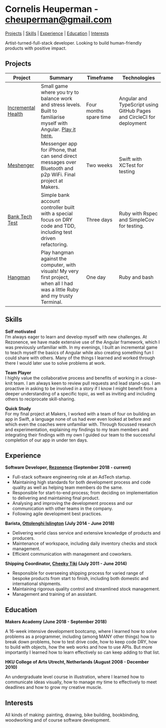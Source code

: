 # Cornelis Heuperman - cheuperman@gmail.com
[Projects](#projects) | [Skills](#skills)  | [Experience](#experience) | [Education](#education) | [Interests](#interests)

Artist-turned-full-stack developer. Looking to build human-friendly products with positive impact.

## Projects

| Project | Summary | Timeframe | Technologies |
|----------|----------|----------|----------|
|[Incremental Health](https://github.com/heuperman/incremental-health)| Small game where you try to balance work and stress levels. Built to familiarise myself with Angular. [Play it here.](https://heuperman.github.io/incremental-health/) | Four months spare time | Angular and TypeScript using GitHub Pages and CircleCI for deployment |
|[Meshenger](https://github.com/heuperman/messenger-app) | Messenger app for iPhone, that can send direct messages over Bluetooth and p2p WiFi. Final project at Makers. | Two weeks | Swift with XCTest for testing |
|[Bank Tech Test](https://github.com/heuperman/bank_tech_test) | Simple bank account controller built with a special focus on DRY code and TDD, including test driven refactoring.  | Three days | Ruby with Rspec and SimpleCov for testing. |
|[Hangman](https://github.com/heuperman/garden-of-git)|Play hangman against the computer, with visuals! My very first project, when all I had was a little Ruby and my trusty Terminal.  |One day|Ruby and bash |

## Skills

**Self motivated**   
I’m always eager to learn and develop myself with new challenges. At Rezonence, we have made extensive use of the Angular framework, which I was previously unfamiliar with. In my evenings, I built an incremental game to teach myself the basics of Angular while also creating something fun I could share with others. Many of the things I learned and worked through there I would later use to solve problems at work.

**Team Player**   
I highly value the collaborative process and benefits of working in a close-knit team. I am always keen to review pull requests and lead stand-ups. I am proactive in asking to be involved in a story if I know I might benefit from a deeper understanding of a specific topic, as well as inviting and including others to reciprocate skill-sharing.

**Quick Study**  
For my final project at Makers, I worked with a team of four on building an app in Swift, a language none of us had ever even looked at before and which even the coaches were unfamiliar with. Through focussed research and experimentation, explaining my findings to my team members and integrating their findings with my own I guided our team to the successful completion of our app in under ten days.


## Experience

**Software Developer, [Rezonence](https://rezonence.com/) (September 2018 - current)**

- Full-stack software engineering role at an AdTech startup.
- Maintaining high standards for both development process and code quality as well as helping team members do the same.
- Responsible for start-to-end process; from deciding on implementation to delivering and maintaining final product.
- Analysing and improving the development process and our communication with other teams in the company.
- Following agile development best practices.

**Barista, [Ottolenghi Islington](https://ottolenghi.co.uk/) (July 2014 - June 2018)**

- Delivering world class service and extensive knowledge of products and producers.
- Maintenance of workspace, including daily inventory checks and stock management.
- Efficient communication with management and coworkers.


**Shipping Coordinator, [Cheeky Tiki](https://cheekytiki.com/) (July 2011 - June 2014)**

- Responsible for overseeing shipping process for varied range of bespoke products from start to finish, including both domestic and international shipments.
- Maintaining rigorous quality control and streamlined stock management.
- Management and training of an assistant.


## Education
**Makers Academy (June 2018 - September 2018)**

A 16-week intensive development bootcamp, where I learned how to solve problems as a programmer, including (among MANY other things) how to break down problems, how to test drive code, how to keep code DRY, how to build with objects, how the web works and how to use APIs. But more importantly I learned how to learn effectively so can keep adding to that list.


**HKU College of Arts Utrecht, Netherlands (August 2008 - December 2010)**

An undergraduate level course in illustration, where I learned how to communicate ideas visually, how to manage my time to effectively to meet deadlines and how to grow my creative muscle.

## Interests

All kinds of making: painting, drawing, bike building, bookbinding, woodworking and of course software development.
